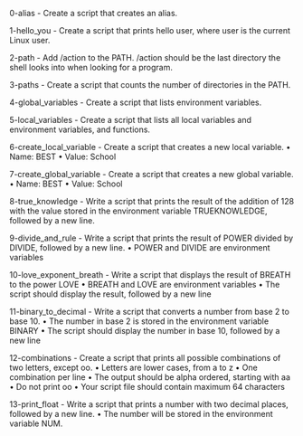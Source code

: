 0-alias - Create a script that creates an alias.

1-hello_you - Create a script that prints hello user, where user is the current Linux user.

2-path - Add /action to the PATH. /action should be the last directory the shell looks into when looking for a program.

3-paths - Create a script that counts the number of directories in the PATH.

4-global_variables - Create a script that lists environment variables.

5-local_variables - Create a script that lists all local variables and environment variables, and functions.

6-create_local_variable - Create a script that creates a new local variable.
       • Name: BEST
       • Value: School

7-create_global_variable - Create a script that creates a new global variable.
       • Name: BEST
       • Value: School

8-true_knowledge - Write a script that prints the result of the addition of 128 with the value stored in the environment variable TRUEKNOWLEDGE, followed by a new line.

9-divide_and_rule - Write a script that prints the result of POWER divided by DIVIDE, followed by a new line.
      • POWER and DIVIDE are environment variables

10-love_exponent_breath - Write a script that displays the result of BREATH to the power LOVE
	• BREATH and LOVE are environment variables
	• The script should display the result, followed by a new line

11-binary_to_decimal - Write a script that converts a number from base 2 to base 10.
      	• The number in base 2 is stored in the environment variable BINARY
      	• The script should display the number in base 10, followed by a new line

12-combinations - Create a script that prints all possible combinations of two letters, except oo.
	• Letters are lower cases, from a to z
	• One combination per line
	• The output should be alpha ordered, starting with aa
	• Do not print oo
	• Your script file should contain maximum 64 characters

13-print_float - Write a script that prints a number with two decimal places, followed by a new line.
	 • The number will be stored in the environment variable NUM.

